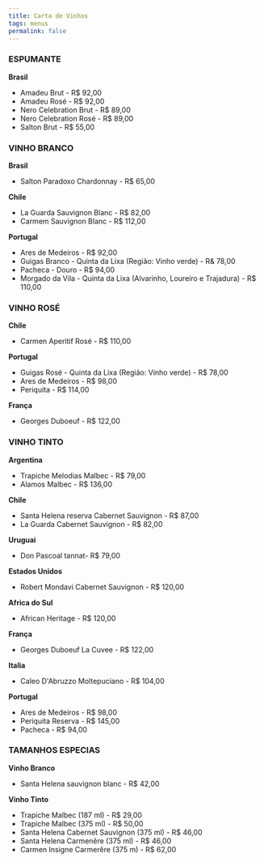 ```yaml
---
title: Carta de Vinhos
tags: menus
permalink: false
---
```

### ESPUMANTE

**Brasil**

* Amadeu Brut - R$ 92,00
* Amadeu Rosé - R$ 92,00
* Nero Celebration Brut - R$ 89,00
* Nero Celebration Rosé - R$ 89,00
* Salton Brut - R$ 55,00

### VINHO BRANCO

**Brasil**

* Salton Paradoxo Chardonnay - R$ 65,00

**Chile**

* La Guarda Sauvignon Blanc - R$ 82,00
* Carmem Sauvignon Blanc - R$ 112,00

**Portugal**

* Ares de Medeiros - R$ 92,00
* Guigas Branco - Quinta da Lixa (Região: Vinho verde) - R& 78,00
* Pacheca - Douro - R$ 94,00
* Morgado da Vila - Quinta da Lixa (Alvarinho, Loureiro e Trajadura) - R$ 110,00

### VINHO ROSÉ

**Chile**

* Carmen Aperitif Rosé - R$ 110,00

**Portugal**

* Guigas Rosé - Quinta da Lixa (Região: Vinho verde) - R$ 78,00
* Ares de Medeiros - R$ 98,00
* Periquita - R$ 114,00

**França**

* Georges Duboeuf - R$ 122,00

### VINHO TINTO

**Argentina**

* Trapiche Melodias Malbec - R$ 79,00
* Alamos Malbec - R$ 136,00

**Chile**

* Santa Helena reserva Cabernet Sauvignon - R$ 87,00
* La Guarda Cabernet Sauvignon - R$ 82,00

**Uruguai**

* Don Pascoal tannat- R$ 79,00

**Estados Unidos**

* Robert Mondavi Cabernet Sauvignon - R$ 120,00

**Africa do Sul**

* African Heritage - R$ 120,00

**França**

* Georges Duboeuf La Cuvee - R$ 122,00

**Italia**

* Caleo D'Abruzzo Moltepuciano - R$ 104,00

**Portugal**

* Ares de Medeiros - R$ 98,00
* Periquita Reserva - R$ 145,00
* Pacheca - R$ 94,00

### TAMANHOS ESPECIAS

**Vinho Branco**

* Santa Helena sauvignon blanc - R$ 42,00

**Vinho Tinto**

* Trapiche Malbec (187 ml) - R$ 29,00
* Trapiche Malbec (375 ml) - R$ 50,00
* Santa Helena Cabernet Sauvignon (375 ml) - R$ 46,00
* Santa Helena Carmenêre (375 ml) - R$ 46,00
* Carmen Insigne Carmerêre (375 m) - R$ 62,00